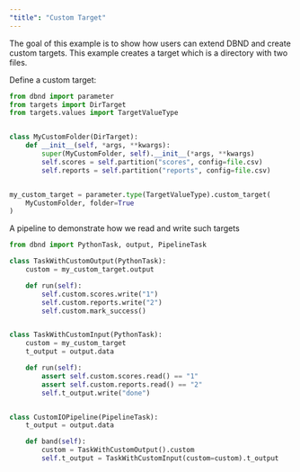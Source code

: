 ```yaml
---
"title": "Custom Target"
---
```

The goal of this example is to show how users can extend DBND and create custom targets. This example creates a target which is a directory with two files.

Define a custom target:

<!-- noqa -->
```python
from dbnd import parameter
from targets import DirTarget
from targets.values import TargetValueType


class MyCustomFolder(DirTarget):
    def __init__(self, *args, **kwargs):
        super(MyCustomFolder, self).__init__(*args, **kwargs)
        self.scores = self.partition("scores", config=file.csv)
        self.reports = self.partition("reports", config=file.csv)


my_custom_target = parameter.type(TargetValueType).custom_target(
    MyCustomFolder, folder=True
)
```

A pipeline to demonstrate how we read and write such targets

<!-- noqa -->
```python
from dbnd import PythonTask, output, PipelineTask

class TaskWithCustomOutput(PythonTask):
    custom = my_custom_target.output

    def run(self):
        self.custom.scores.write("1")
        self.custom.reports.write("2")
        self.custom.mark_success()


class TaskWithCustomInput(PythonTask):
    custom = my_custom_target
    t_output = output.data

    def run(self):
        assert self.custom.scores.read() == "1"
        assert self.custom.reports.read() == "2"
        self.t_output.write("done")


class CustomIOPipeline(PipelineTask):
    t_output = output.data

    def band(self):
        custom = TaskWithCustomOutput().custom
        self.t_output = TaskWithCustomInput(custom=custom).t_output
```